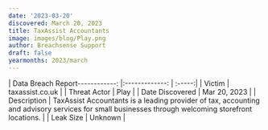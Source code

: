 ```yaml
---
date: '2023-03-20'
discovered: March 20, 2023
title: TaxAssist Accountants
image: images/blog/Play.png
author: Breachsense Support
draft: false
yearmonths: 2023/march
---
```


| Data Breach Report------------:     |:-------------:    | :-----:|
| Victim      | taxassist.co.uk      | 
| Threat Actor      | Play      | 
| Date Discovered      | Mar 20, 2023      | 
| Description      | TaxAssist Accountants is a leading provider of tax, accounting and advisory services for small businesses through welcoming storefront locations.      | 
| Leak Size      | Unknown      | 

